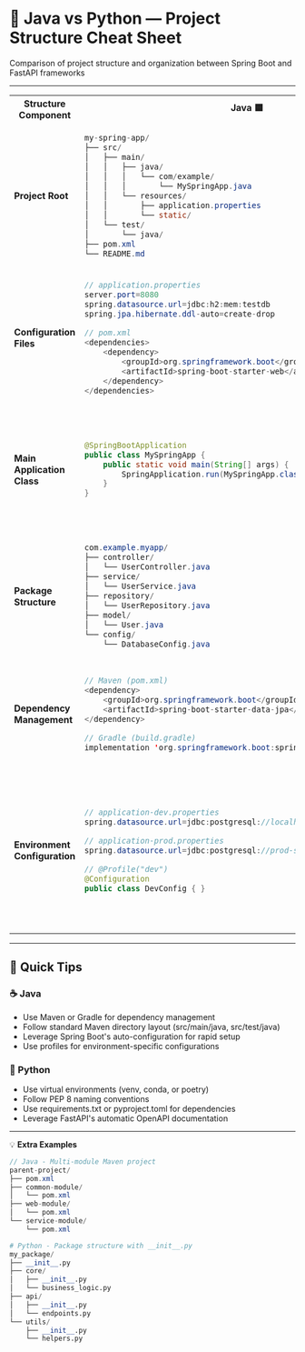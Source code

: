 # 📁 Java vs Python — Project Structure Cheat Sheet

Comparison of project structure and organization between Spring Boot and FastAPI frameworks

---

<table>
<tr>
<th>Structure Component</th>
<th>Java 🟦</th>
<th>Python 🐍</th>
</tr>
<tr>
<td><strong>Project Root</strong></td>
<td>

```java
my-spring-app/
├── src/
│   ├── main/
│   │   ├── java/
│   │   │   └── com/example/
│   │   │       └── MySpringApp.java
│   │   └── resources/
│   │       ├── application.properties
│   │       └── static/
│   └── test/
│       └── java/
├── pom.xml
└── README.md
```

</td>
<td>

```python
my-fastapi-app/
├── app/
│   ├── __init__.py
│   ├── main.py
│   ├── models/
│   ├── routers/
│   └── services/
├── requirements.txt
├── .env
└── README.md
```

</td>
</tr>
<tr>
<td><strong>Configuration Files</strong></td>
<td>

```java
// application.properties
server.port=8080
spring.datasource.url=jdbc:h2:mem:testdb
spring.jpa.hibernate.ddl-auto=create-drop

// pom.xml
<dependencies>
    <dependency>
        <groupId>org.springframework.boot</groupId>
        <artifactId>spring-boot-starter-web</artifactId>
    </dependency>
</dependencies>
```

</td>
<td>

```python
# .env
DATABASE_URL=sqlite:///./test.db
SECRET_KEY=your-secret-key

# requirements.txt
fastapi==0.104.1
uvicorn==0.24.0
sqlalchemy==2.0.23
```

</td>
</tr>
<tr>
<td><strong>Main Application Class</strong></td>
<td>

```java
@SpringBootApplication
public class MySpringApp {
    public static void main(String[] args) {
        SpringApplication.run(MySpringApp.class, args);
    }
}
```

</td>
<td>

```python
from fastapi import FastAPI

app = FastAPI(title="My FastAPI App")

@app.get("/")
def read_root():
    return {"Hello": "World"}

if __name__ == "__main__":
    import uvicorn
    uvicorn.run(app, host="0.0.0.0", port=8000)
```

</td>
</tr>
<tr>
<td><strong>Package Structure</strong></td>
<td>

```java
com.example.myapp/
├── controller/
│   └── UserController.java
├── service/
│   └── UserService.java
├── repository/
│   └── UserRepository.java
├── model/
│   └── User.java
└── config/
    └── DatabaseConfig.java
```

</td>
<td>

```python
app/
├── routers/
│   └── users.py
├── services/
│   └── user_service.py
├── models/
│   └── user.py
├── database/
│   └── connection.py
└── schemas/
    └── user_schema.py
```

</td>
</tr>
<tr>
<td><strong>Dependency Management</strong></td>
<td>

```java
// Maven (pom.xml)
<dependency>
    <groupId>org.springframework.boot</groupId>
    <artifactId>spring-boot-starter-data-jpa</artifactId>
</dependency>

// Gradle (build.gradle)
implementation 'org.springframework.boot:spring-boot-starter-data-jpa'
```

</td>
<td>

```python
# requirements.txt
fastapi==0.104.1
sqlalchemy==2.0.23
alembic==1.12.1

# pyproject.toml (modern approach)
[tool.poetry.dependencies]
fastapi = "^0.104.1"
sqlalchemy = "^2.0.23"
```

</td>
</tr>
<tr>
<td><strong>Environment Configuration</strong></td>
<td>

```java
// application-dev.properties
spring.datasource.url=jdbc:postgresql://localhost:5432/devdb

// application-prod.properties
spring.datasource.url=jdbc:postgresql://prod-server:5432/proddb

// @Profile("dev")
@Configuration
public class DevConfig { }
```

</td>
<td>

```python
# .env.development
DATABASE_URL=postgresql://user:pass@localhost/devdb

# .env.production
DATABASE_URL=postgresql://user:pass@prod-server/proddb

# config.py
import os
from pydantic_settings import BaseSettings

class Settings(BaseSettings):
    database_url: str = "sqlite:///./test.db"
    
    class Config:
        env_file = ".env"
```

</td>
</tr>
</table>

---

## 🧩 Quick Tips

### ☕ Java
- Use Maven or Gradle for dependency management
- Follow standard Maven directory layout (src/main/java, src/test/java)
- Leverage Spring Boot's auto-configuration for rapid setup
- Use profiles for environment-specific configurations

### 🐍 Python
- Use virtual environments (venv, conda, or poetry)
- Follow PEP 8 naming conventions
- Use requirements.txt or pyproject.toml for dependencies
- Leverage FastAPI's automatic OpenAPI documentation

---

💡 **Extra Examples**

```java
// Java - Multi-module Maven project
parent-project/
├── pom.xml
├── common-module/
│   └── pom.xml
├── web-module/
│   └── pom.xml
└── service-module/
    └── pom.xml
```

```python
# Python - Package structure with __init__.py
my_package/
├── __init__.py
├── core/
│   ├── __init__.py
│   └── business_logic.py
├── api/
│   ├── __init__.py
│   └── endpoints.py
└── utils/
    ├── __init__.py
    └── helpers.py
```
